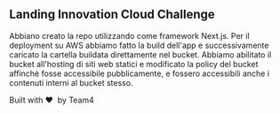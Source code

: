 
## Landing Innovation Cloud Challenge

Abbiano creato la repo utilizzando come framework Next.js. Per il deployment su AWS abbiamo fatto la build dell'app e successivamente caricato la cartella buildata direttamente nel bucket. Abbiamo abilitato il bucket all'hosting di siti web statici e modificato la policy del bucket affinchè fosse accessibile pubblicamente, e fossero accessibili anche i contenuti interni al bucket stesso.



Built with :heart:&nbsp; by Team4 